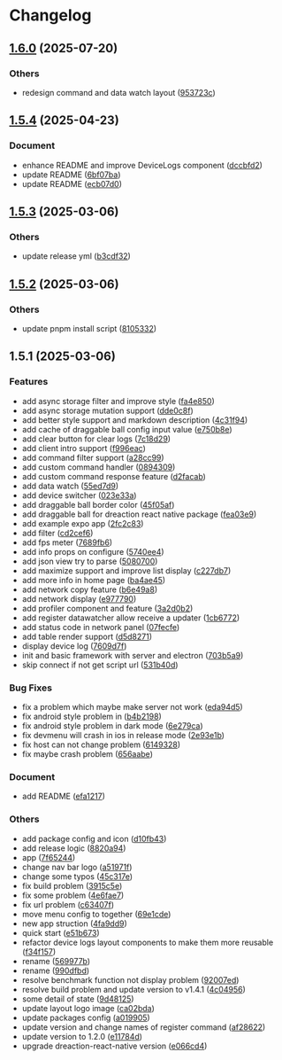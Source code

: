 # Changelog

## [1.6.0](https://github.com/moonrailgun/dreaction/compare/v1.5.4...v1.6.0) (2025-07-20)

### Others

* redesign command and data watch layout ([953723c](https://github.com/moonrailgun/dreaction/commit/953723ce7f37dd7e89f1e25ecd9f56f2c3f0e796))

## [1.5.4](https://github.com/moonrailgun/dreaction/compare/v1.5.3...v1.5.4) (2025-04-23)

### Document

* enhance README and improve DeviceLogs component ([dccbfd2](https://github.com/moonrailgun/dreaction/commit/dccbfd2150423eee3e2eab10d9f450d8938997c0))
* update README ([6bf07ba](https://github.com/moonrailgun/dreaction/commit/6bf07baf2e4fea58b3d9c1c679387f5bbeed11ca))
* update README ([ecb07d0](https://github.com/moonrailgun/dreaction/commit/ecb07d051b8044d627a0a61a0b019fa3a609ee57))

## [1.5.3](https://github.com/moonrailgun/dreaction/compare/v1.5.2...v1.5.3) (2025-03-06)

### Others

* update release yml ([b3cdf32](https://github.com/moonrailgun/dreaction/commit/b3cdf3215294ad6423361b485afd509b949ba6e9))

## [1.5.2](https://github.com/moonrailgun/dreaction/compare/v1.5.1...v1.5.2) (2025-03-06)

### Others

* update pnpm install script ([8105332](https://github.com/moonrailgun/dreaction/commit/8105332c4d9755a307c324dc7ef18214b5e45d93))

## 1.5.1 (2025-03-06)

### Features

* add async storage filter and improve style ([fa4e850](https://github.com/moonrailgun/dreaction/commit/fa4e8503975d218814a83d267c2b1b32b23b8f55))
* add async storage mutation support ([dde0c8f](https://github.com/moonrailgun/dreaction/commit/dde0c8f7435269ba43e715daf8328c140767a48e))
* add better style support and markdown description ([4c31f94](https://github.com/moonrailgun/dreaction/commit/4c31f949f6229b4e1ac1f4a2db6d2c456606375a))
* add cache of draggable ball config input value ([e750b8e](https://github.com/moonrailgun/dreaction/commit/e750b8ecb6d328cc2c55e243ac33de78a9e135ba))
* add clear button for clear logs ([7c18d29](https://github.com/moonrailgun/dreaction/commit/7c18d2935e2ee42566de1deb98595a624d1773f6))
* add client intro support ([f996eac](https://github.com/moonrailgun/dreaction/commit/f996eaceb532ed879acd521600f1c8ebaa4a56b4))
* add command filter support ([a28cc99](https://github.com/moonrailgun/dreaction/commit/a28cc99bd751316f2e859c95ba12112ed4d30cf0))
* add custom command handler ([0894309](https://github.com/moonrailgun/dreaction/commit/0894309e0ef87532d0d696b84f70facc1a0572b2))
* add custom command response feature ([d2facab](https://github.com/moonrailgun/dreaction/commit/d2facab231b34f6634a7d237ec9bdce7c4558908))
* add data watch ([55ed7d9](https://github.com/moonrailgun/dreaction/commit/55ed7d9a997def7d57566129920764ee66051b11))
* add device switcher ([023e33a](https://github.com/moonrailgun/dreaction/commit/023e33af94729af808e34b92104bf29ef899335c))
* add draggable ball border color ([45f05af](https://github.com/moonrailgun/dreaction/commit/45f05af6507b1fd42268e53f7ab5a217b60f1edf))
* add draggable ball for dreaction react native package ([fea03e9](https://github.com/moonrailgun/dreaction/commit/fea03e972f0316b3ae59739085568846d03bb14b))
* add example expo app ([2fc2c83](https://github.com/moonrailgun/dreaction/commit/2fc2c83ba1d8b04ec0293cfdeaa267676039c9ff))
* add filter ([cd2cef6](https://github.com/moonrailgun/dreaction/commit/cd2cef6a0421891aa8821490c3d06fc8c97e0ab6))
* add fps meter ([7689fb6](https://github.com/moonrailgun/dreaction/commit/7689fb6f295be5e3a573f3af557d3b07d93db35d))
* add info props on configure ([5740ee4](https://github.com/moonrailgun/dreaction/commit/5740ee4ae27b5e31aceaf52b6536f00520425b31))
* add json view try to parse ([5080700](https://github.com/moonrailgun/dreaction/commit/50807007e876746e5e8cd3c84594e4d158961e81))
* add maximize support and improve list display ([c227db7](https://github.com/moonrailgun/dreaction/commit/c227db7efc6012a7b204ec962b46fe843fcbe24b))
* add more info in home page ([ba4ae45](https://github.com/moonrailgun/dreaction/commit/ba4ae45cb23236cdb9bb0be199ddc2caf91aac25))
* add network copy feature ([b6e49a8](https://github.com/moonrailgun/dreaction/commit/b6e49a801acd6234e88b97ae05bb5aea0b9bbad0))
* add network display ([e977790](https://github.com/moonrailgun/dreaction/commit/e977790cb057578c8f1e9f63db475dd89224c70a))
* add profiler component and feature ([3a2d0b2](https://github.com/moonrailgun/dreaction/commit/3a2d0b2f893ed534cd6d9b38b7012e24629a2d49))
* add register datawatcher allow receive a updater ([1cb6772](https://github.com/moonrailgun/dreaction/commit/1cb677268ac3f0ef89c5e724cf8353e35007bd56))
* add status code in network panel ([07fecfe](https://github.com/moonrailgun/dreaction/commit/07fecfe0c6d577357bb539c3b457176f8a0702fd))
* add table render support ([d5d8271](https://github.com/moonrailgun/dreaction/commit/d5d8271bac74ab24437f48b0d7a4f2a6317b7112))
* display device log ([7609d7f](https://github.com/moonrailgun/dreaction/commit/7609d7f580043ff4a329e2a6e97e04eddc930779))
* init and basic framework with server and electron ([703b5a9](https://github.com/moonrailgun/dreaction/commit/703b5a91850e9db28a9f3624ad05ffb3fba63cd6))
* skip connect if not get script url ([531b40d](https://github.com/moonrailgun/dreaction/commit/531b40d1dda3af2d8fb3c2a2892b344eccb84026))

### Bug Fixes

* fix a problem which maybe make server not work ([eda94d5](https://github.com/moonrailgun/dreaction/commit/eda94d5d400bb487bc6e132cbba5d0dcf8625a2a))
* fix android style problem in <ConfigDialog /> ([b4b2198](https://github.com/moonrailgun/dreaction/commit/b4b21988c0dd3dd725313a3f6a60062dae42a813))
* fix android style problem in dark mode ([6e279ca](https://github.com/moonrailgun/dreaction/commit/6e279ca5a85cf8337588e1b5ef3a25354b055b35))
* fix devmenu will crash in ios in release mode ([2e93e1b](https://github.com/moonrailgun/dreaction/commit/2e93e1b44e8c12cdc5abcb0321817892e1478c67))
* fix host can not change problem ([6149328](https://github.com/moonrailgun/dreaction/commit/6149328e79cb440313f55b777cd32219e011aef8))
* fix maybe crash problem ([656aabe](https://github.com/moonrailgun/dreaction/commit/656aabe5caacf9d9832d67105be2dc49aa6a7e1e))

### Document

* add README ([efa1217](https://github.com/moonrailgun/dreaction/commit/efa1217ee523299bb92a1f68beec5c9d1b7b4a72))

### Others

* add package config and icon ([d10fb43](https://github.com/moonrailgun/dreaction/commit/d10fb43c5a70660c9714015b2477551033c878d4))
* add release logic ([8820a94](https://github.com/moonrailgun/dreaction/commit/8820a943aaeeb24d552d60c039c78db5f3ae1dfa))
* app ([7f65244](https://github.com/moonrailgun/dreaction/commit/7f6524450ebe777fa6b9a33035940f3252615c41))
* change nav bar logo ([a51971f](https://github.com/moonrailgun/dreaction/commit/a51971f662d7e4992e840d240ac9112ce27d230a))
* change some typos ([45c317e](https://github.com/moonrailgun/dreaction/commit/45c317ef93309431c667552a9b93f799e829f7ca))
* fix build problem ([3915c5e](https://github.com/moonrailgun/dreaction/commit/3915c5ef0657e36c82bb65931a7ee654c02763f2))
* fix some problem ([4e6fae7](https://github.com/moonrailgun/dreaction/commit/4e6fae71f1a24a5b75a9764d6e0757086e1f044e))
* fix url problem ([c63407f](https://github.com/moonrailgun/dreaction/commit/c63407f4fc048222e07cda8bfb52a580f7dfc690))
* move menu config to together ([69e1cde](https://github.com/moonrailgun/dreaction/commit/69e1cde55269dfd43557386c6ae8545757627c03))
* new app struction ([4fa9dd9](https://github.com/moonrailgun/dreaction/commit/4fa9dd9717136d1d3c5085b338f569fc45792f52))
* quick start ([e51b673](https://github.com/moonrailgun/dreaction/commit/e51b673445cd868a712144115e07769273f66aff))
* refactor device logs layout components to make them more reusable ([f34f157](https://github.com/moonrailgun/dreaction/commit/f34f157be1e2db5129ce84eb130eaa57f2627cd2))
* rename ([569977b](https://github.com/moonrailgun/dreaction/commit/569977b99df09499afa49993ce92945bf86a3bad))
* rename ([990dfbd](https://github.com/moonrailgun/dreaction/commit/990dfbdd8db61202557bf4324295602c18bf4e82))
* resolve benchmark function not display problem ([92007ed](https://github.com/moonrailgun/dreaction/commit/92007ed64e5577d996a16879c25e8be15bc819eb))
* resolve build problem and update version to v1.4.1 ([4c04956](https://github.com/moonrailgun/dreaction/commit/4c049567818bc7d5b1a4c2ad8f0c8bdcb1b0d97c))
* some detail of state ([9d48125](https://github.com/moonrailgun/dreaction/commit/9d48125092ed7bb21e5100b9e662c2c65a06d57b))
* update layout logo image ([ca02bda](https://github.com/moonrailgun/dreaction/commit/ca02bdaa4c84c20001802dea3feb3628aeeba892))
* update packages config ([a019905](https://github.com/moonrailgun/dreaction/commit/a01990520ab905ad1c71aa4be452a5c9486abfff))
* update version and change names of register command ([af28622](https://github.com/moonrailgun/dreaction/commit/af286228de612f7da28115867ea21c8ae9819327))
* update version to 1.2.0 ([e11784d](https://github.com/moonrailgun/dreaction/commit/e11784d63b3c9496358d62b1d797959b4e0ad4aa))
* upgrade dreaction-react-native version ([e066cd4](https://github.com/moonrailgun/dreaction/commit/e066cd4ec3df7ace20de086229b3c47434d7457d))
